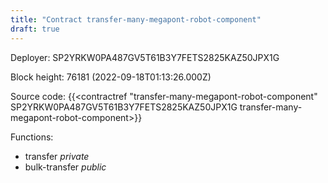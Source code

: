 ```yaml
---
title: "Contract transfer-many-megapont-robot-component"
draft: true
---
```

Deployer: SP2YRKW0PA487GV5T61B3Y7FETS2825KAZ50JPX1G


 



Block height: 76181 (2022-09-18T01:13:26.000Z)

Source code: {{<contractref "transfer-many-megapont-robot-component" SP2YRKW0PA487GV5T61B3Y7FETS2825KAZ50JPX1G transfer-many-megapont-robot-component>}}

Functions:

* transfer _private_
* bulk-transfer _public_
